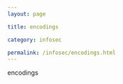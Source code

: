 ```yaml
---
layout: page

title: encodings

category: infosec

permalink: /infosec/encodings.html
---
```


encodings
